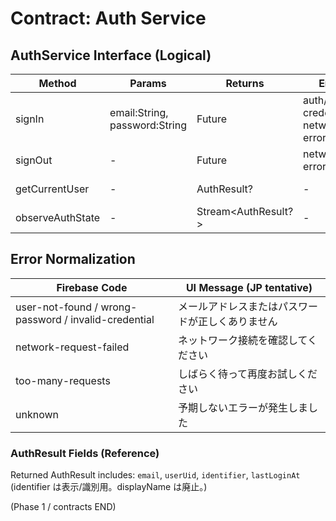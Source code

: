 # Contract: Auth Service

## AuthService Interface (Logical)
| Method           | Params                        | Returns             | Errors                                 | Notes                            |
| ---------------- | ----------------------------- | ------------------- | -------------------------------------- | -------------------------------- |
| signIn           | email:String, password:String | Future<AuthResult>  | auth/invalid-credential, network-error |                                  |
| signOut          | -                             | Future<void>        | network-error                          | セッション失効                   |
| getCurrentUser   | -                             | AuthResult?         | -                                      | FirebaseAuth.currentUser wrapper |
| observeAuthState | -                             | Stream<AuthResult?> | -                                      | authStateChanges() delegate      |

<!-- 監査ログ保存はスコープ外のため AuditLogRepository および login_events コレクション定義を削除 -->

## Error Normalization
| Firebase Code                                        | UI Message (JP tentative)                        |
| ---------------------------------------------------- | ------------------------------------------------ |
| user-not-found / wrong-password / invalid-credential | メールアドレスまたはパスワードが正しくありません |
| network-request-failed                               | ネットワーク接続を確認してください               |
| too-many-requests                                    | しばらく待って再度お試しください                 |
| unknown                                              | 予期しないエラーが発生しました                   |

### AuthResult Fields (Reference)
Returned AuthResult includes: `email`, `userUid`, `identifier`, `lastLoginAt` (identifier は表示/識別用。displayName は廃止。)

(Phase 1 / contracts END)
